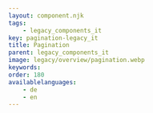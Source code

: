 ```yaml
---
layout: component.njk
tags: 
    - legacy_components_it
key: pagination-legacy_it
title: Pagination
parent: legacy_components_it
image: legacy/overview/pagination.webp
keywords: 
order: 180
availablelanguages: 
    - de
    - en
---
```


